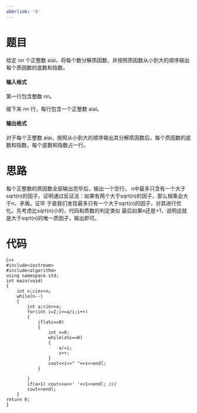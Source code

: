 ```yaml
---
abbrlink: '0'
---
```

# 题目
给定 nn 个正整数 aiai，将每个数分解质因数，并按照质因数从小到大的顺序输出每个质因数的底数和指数。

#### 输入格式

第一行包含整数 nn。

接下来 nn 行，每行包含一个正整数 aiai。

#### 输出格式

对于每个正整数 aiai，按照从小到大的顺序输出其分解质因数后，每个质因数的底数和指数，每个底数和指数占一行。

# 思路
每个正整数的质因数全部输出完毕后，输出一个空行。
n中最多只含有一个大于sqrt(n)的因子。证明通过反证法：如果有两个大于sqrt(n)的因子，那么相乘会大于n，矛盾。证毕
于是我们发现最多只有一个大于sqrt(n)的因子，对其进行优化。先考虑比sqrt(n)小的，代码和质数的判定类似
最后如果n还是>1，说明这就是大于sqrt(n)的唯一质因子，输出即可。
# 代码
~~~
C++
#include<iostream>
#include<algorithm>
using namespace std;
int main(void)
{
    int n;cin>>n;
    while(n--)
    {
        int a;cin>>a;
        for(int i=2;i<=a/i;i++)
        {
            if(a%i==0)
            {
                int s=0;
                while(a%i==0)
                {
                    a/=i;
                    s++;
                }
                cout<<i<<" "<<s<<endl;  
            }

        }
        if(a>1) cout<<a<<' '<<1<<endl; ///
        cout<<endl;
    }
return 0;    
}

